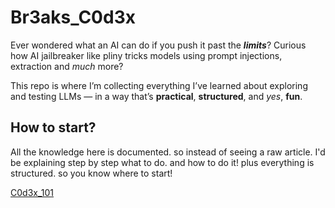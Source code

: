 # Br3aks_C0d3x
Ever wondered what an AI can do if you push it past the ***limits***?
Curious how AI jailbreaker like pliny tricks models using prompt injections, extraction and *much* more?

This repo is where I’m collecting everything I’ve learned about exploring and testing LLMs — in a way that’s **practical**, **structured**, and *yes*, **fun**.

 ## How to start?

 All the knowledge here is documented. so instead of seeing a raw article. I'd be explaining step by step what to do. and how to do it! plus everything is structured. so you know where to start!

[C0d3x_101](C0d3x_101.mkd)
